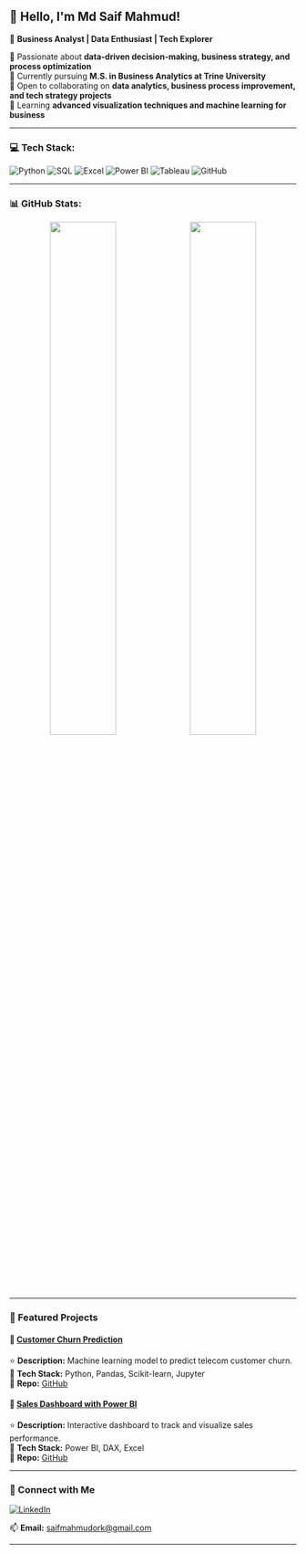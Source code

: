 ## 👋 Hello, I'm Md Saif Mahmud!
🚀 **Business Analyst | Data Enthusiast | Tech Explorer**
 
🔹 Passionate about **data-driven decision-making, business strategy, and process optimization**  
🔹 Currently pursuing **M.S. in Business Analytics at Trine University**  
🔹 Open to collaborating on **data analytics, business process improvement, and tech strategy projects**  
🔹 Learning **advanced visualization techniques and machine learning for business**
 
---
 
### 💻 Tech Stack:
![Python](https://img.shields.io/badge/Python-3776AB?style=for-the-badge&logo=python&logoColor=white)
![SQL](https://img.shields.io/badge/SQL-025E8C?style=for-the-badge&logo=sqlite&logoColor=white)
![Excel](https://img.shields.io/badge/Microsoft_Excel-217346?style=for-the-badge&logo=microsoft-excel&logoColor=white)
![Power BI](https://img.shields.io/badge/Power%20BI-F2C811?style=for-the-badge&logo=powerbi&logoColor=black)
![Tableau](https://img.shields.io/badge/Tableau-E97627?style=for-the-badge&logo=tableau&logoColor=white)
![GitHub](https://img.shields.io/badge/GitHub-181717?style=for-the-badge&logo=github&logoColor=white)
 
---
 
### 📊 GitHub Stats:
<p align="center">
<img width="48%" src="https://github-readme-stats.vercel.app/api?username=mdsaifmahmud&show_icons=true&theme=tokyonight" />
<img width="48%" src="https://github-readme-streak-stats.herokuapp.com/?user=mdsaifmahmud&theme=tokyonight" />
</p>
 
---
 
### 🚀 Featured Projects
#### 📌 [Customer Churn Prediction](https://github.com/mdsaifmahmud/churn-prediction)
⭐ **Description:** Machine learning model to predict telecom customer churn.  
🔧 **Tech Stack:** Python, Pandas, Scikit-learn, Jupyter  
📂 **Repo:** [GitHub](https://github.com/mdsaifmahmud/churn-prediction)  

#### 📌 [Sales Dashboard with Power BI](https://github.com/mdsaifmahmud/sales-dashboard)
⭐ **Description:** Interactive dashboard to track and visualize sales performance.  
🔧 **Tech Stack:** Power BI, DAX, Excel  
📂 **Repo:** [GitHub](https://github.com/mdsaifmahmud/sales-dashboard)  

---
 
### 📢 Connect with Me
[![LinkedIn](https://img.shields.io/badge/LinkedIn-0A66C2?style=for-the-badge&logo=linkedin&logoColor=white)](https://linkedin.com/in/mdsaifmahmud)<!-- Optional: Replace with your portfolio URL -->
 
📫 **Email:** saifmahmudork@gmail.com
 
---
